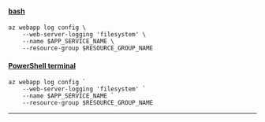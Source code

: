 #### [bash](#tab/terminal-bash)

```azurecli
az webapp log config \
    --web-server-logging 'filesystem' \
    --name $APP_SERVICE_NAME \
    --resource-group $RESOURCE_GROUP_NAME
```

#### [PowerShell terminal](#tab/terminal-powershell)

```azurecli
az webapp log config `
    --web-server-logging 'filesystem' `
    --name $APP_SERVICE_NAME `
    --resource-group $RESOURCE_GROUP_NAME
```

---
